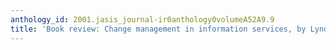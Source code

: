 ```yaml
---
anthology_id: 2001.jasis_journal-ir0anthology0volumeA52A9.9
title: 'Book review: Change management in information services, by Lyndon Pugh'
---
```

